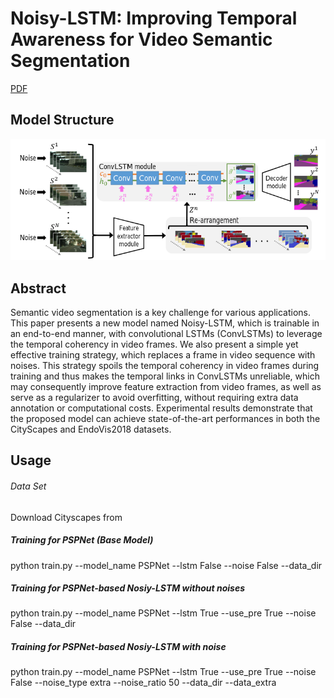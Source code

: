 # Noisy-LSTM: Improving Temporal Awareness for Video Semantic Segmentation 
[PDF](https://arxiv.org/abs/2010.09466)

## Model Structure
![Structure Figure](figs/overview.png)

## Abstract
Semantic video segmentation is a key challenge for various applications. This paper presents a new model named Noisy-LSTM, which is trainable in an end-to-end manner, with convolutional LSTMs (ConvLSTMs) to leverage the temporal coherency in video frames. We also present a simple yet effective training strategy, which replaces a frame in video sequence with noises. This strategy spoils the temporal coherency in video frames during training and thus makes the temporal links in ConvLSTMs unreliable, which may consequently improve feature extraction from video frames, as well as serve as a regularizer to avoid overfitting, without requiring extra data annotation or computational costs. Experimental results demonstrate that the proposed model can achieve state-of-the-art performances in both the CityScapes and EndoVis2018 datasets. 

## Usage

###### Data Set
Download Cityscapes from 

##### Training for PSPNet (Base Model)
python train.py --model_name PSPNet --lstm False --noise False --data_dir

##### Training for PSPNet-based Nosiy-LSTM without noises
python train.py --model_name PSPNet --lstm True --use_pre True --noise False --data_dir

##### Training for PSPNet-based Nosiy-LSTM with noise
python train.py --model_name PSPNet --lstm True --use_pre True --noise False --noise_type extra --noise_ratio 50 --data_dir --data_extra
